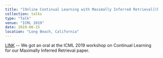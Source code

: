 ```yaml
---
title: "[Online Continual Learning with Maximally Inferred Retrieval](https://slideslive.com/38917958/online-continual-learning-with-maximally-inferred-retrieval)"
collection: talks
type: "Talk"
venue: "ICML 2019"
date: 2019-06-15
location: "Long Beach, California"
---
```


[LINK](https://slideslive.com/38917958/online-continual-learning-with-maximally-inferred-retrieval) -- We got an oral at the ICML 2019 workshop on Continual Learning for our Maximally Inferred Retrieval paper.
